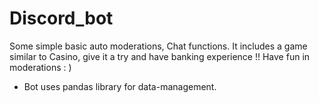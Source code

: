 # Discord_bot

Some simple basic auto moderations, Chat functions. It includes a game similar to Casino, give it a try and have banking experience !! Have fun in moderations : ) 

* Bot uses pandas library for data-management.
